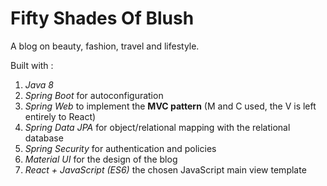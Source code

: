 # Fifty Shades Of Blush

A blog on beauty, fashion, travel and lifestyle.

Built with :
  1. _Java 8_
  1. _Spring Boot_ for autoconfiguration
  1. _Spring Web_ to implement the **MVC pattern** (M and C used, the V is left entirely to React)
  1. _Spring Data JPA_ for object/relational mapping with the relational database
  1. _Spring Security_ for authentication and policies
  1. _Material UI_ for the design of the blog
  1. _React + JavaScript (ES6)_ the chosen JavaScript main view template

